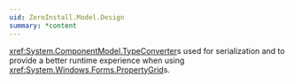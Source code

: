 ```yaml
---
uid: ZeroInstall.Model.Design
summary: *content
---
```

<xref:System.ComponentModel.TypeConverter>s used for serialization and to provide a better runtime experience when using <xref:System.Windows.Forms.PropertyGrid>s.
